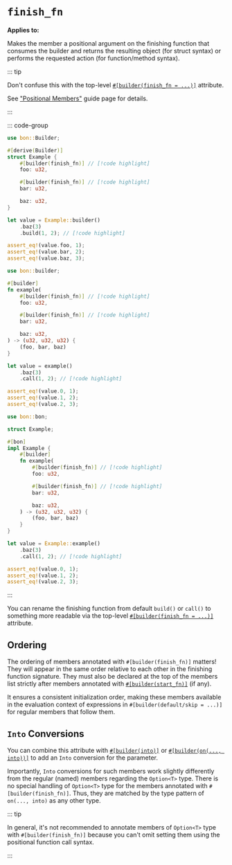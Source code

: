 # `finish_fn`

**Applies to:** <Badge type="warning" text="struct fields"/> <Badge type="warning" text="free function arguments"/> <Badge type="warning" text="associated method arguments"/>

Makes the member a positional argument on the finishing function that consumes the builder and returns the resulting object (for struct syntax) or performs the requested action (for function/method syntax).

::: tip

Don't confuse this with the top-level [`#[builder(finish_fn = ...)]`](../top-level/finish-fn) attribute.

See ["Positional Members"](../../../guide/positional-members#finishing-function) guide page for details.

:::

::: code-group

```rust [Struct]
use bon::Builder;

#[derive(Builder)]
struct Example {
    #[builder(finish_fn)] // [!code highlight]
    foo: u32,

    #[builder(finish_fn)] // [!code highlight]
    bar: u32,

    baz: u32,
}

let value = Example::builder()
    .baz(3)
    .build(1, 2); // [!code highlight]

assert_eq!(value.foo, 1);
assert_eq!(value.bar, 2);
assert_eq!(value.baz, 3);
```

```rust [Free function]
use bon::builder;

#[builder]
fn example(
    #[builder(finish_fn)] // [!code highlight]
    foo: u32,

    #[builder(finish_fn)] // [!code highlight]
    bar: u32,

    baz: u32,
) -> (u32, u32, u32) {
    (foo, bar, baz)
}

let value = example()
    .baz(3)
    .call(1, 2); // [!code highlight]

assert_eq!(value.0, 1);
assert_eq!(value.1, 2);
assert_eq!(value.2, 3);
```

```rust [Associated method]
use bon::bon;

struct Example;

#[bon]
impl Example {
    #[builder]
    fn example(
        #[builder(finish_fn)] // [!code highlight]
        foo: u32,

        #[builder(finish_fn)] // [!code highlight]
        bar: u32,

        baz: u32,
    ) -> (u32, u32, u32) {
        (foo, bar, baz)
    }
}

let value = Example::example()
    .baz(3)
    .call(1, 2); // [!code highlight]

assert_eq!(value.0, 1);
assert_eq!(value.1, 2);
assert_eq!(value.2, 3);
```

:::

You can rename the finishing function from default `build()` or `call()` to something more readable via the top-level [`#[builder(finish_fn = ...)]`](../top-level/finish-fn) attribute.

## Ordering

The ordering of members annotated with `#[builder(finish_fn)]` matters! They will appear in the same order relative to each other in the finishing function signature. They must also be declared at the top of the members list strictly after members annotated with [`#[builder(start_fn)]`](./start-fn) (if any).

It ensures a consistent initialization order, making these members available in the evaluation context of expressions in `#[builder(default/skip = ...)]` for regular members that follow them.

## `Into` Conversions

You can combine this attribute with [`#[builder(into)]`](./into) or [`#[builder(on(..., into))]`](../top-level/on) to add an `Into` conversion for the parameter.

Importantly, `Into` conversions for such members work slightly differently from the regular (named) members regarding the `Option<T>` type. There is no special handling of `Option<T>` type for the members annotated with `#[builder(finish_fn)]`. Thus, they are matched by the type pattern of `on(..., into)` as any other type.

::: tip

In general, it's not recommended to annotate members of `Option<T>` type with `#[builder(finish_fn)]` because you can't omit setting them using the positional function call syntax.

:::
